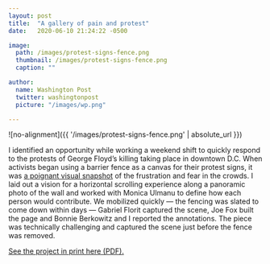```yaml
---
layout: post
title:  "A gallery of pain and protest"
date:   2020-06-10 21:24:22 -0500

image:
  path: /images/protest-signs-fence.png
  thumbnail: /images/protest-signs-fence.png
  caption: ""

author:
  name: Washington Post
  twitter: washingtonpost
  picture: "/images/wp.png"

---
```


![no-alignment]({{ '/images/protest-signs-fence.png' | absolute_url }})

I identified an opportunity while working a weekend shift to quickly respond to the protests of George Floyd’s killing taking place in downtown D.C. When activists began using a barrier fence as a canvas for their protest signs, it was [a poignant visual snapshot][project-link] of the frustration and fear in the crowds. I laid out a vision for a horizontal scrolling experience along a panoramic photo of the wall and worked with Monica Ulmanu to define how each person would contribute. We mobilized quickly — the fencing was slated to come down within days — Gabriel Florit captured the scene, Joe Fox built the page and Bonnie Berkowitz and I reported the annotations. The piece was technically challenging and captured the scene just before the fence was removed.

[See the project in print here (PDF).][print-pdf]

[project-link]: https://www.washingtonpost.com/graphics/2020/local/white-house-fence-protest-signs-photos/
[print-pdf]: /protest-wall-print.pdf
